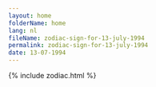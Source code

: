 ```yaml
---
layout: home
folderName: home
lang: nl
fileName: zodiac-sign-for-13-july-1994
permalink: zodiac-sign-for-13-july-1994
date: 13-07-1994
---
```

{% include zodiac.html %}
